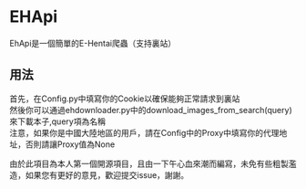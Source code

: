 # EHApi
EhApi是一個簡單的E-Hentai爬蟲（支持裏站）

## 用法
首先，在Config.py中填寫你的Cookie以確保能夠正常請求到裏站\
然後你可以通過ehdownloader.py中的download_images_from_search(query)來下載本子,query項為名稱\
注意，如果你是中國大陸地區的用戶，請在Config中的Proxy中填寫你的代理地址，否則請讓Proxy值為None

由於此項目為本人第一個開源項目，且由一下午心血來潮而編寫，未免有些粗製濫造，如果您有更好的意見，歡迎提交issue，謝謝。
